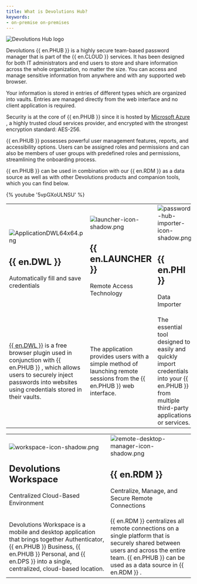 ```yaml
---
title: What is Devolutions Hub?
keywords:
- on-premise on-premises
---
```


![Devolutions Hub logo](https://webdevolutions.blob.core.windows.net/images/projects/password-hub/logos/password-hub-color-shadow.svg)

Devolutions    {{ en.PHUB }} is a highly secure team-based password manager that is part of the {{ en.CLOUD }} services. It has been designed for both  IT administrators and end users to store and share information across the whole organization, no matter the size. You can access and manage sensitive information from anywhere and with any supported web browser.  

Your information is stored in entries of different types which are organized into vaults. Entries are managed directly from the web interface and no client application is required.  

Security is at the core of {{ en.PHUB }} since it is hosted by [Microsoft Azure](/kb/password-hub/knowledge-base/hosting-region-password-hub/) , a highly trusted cloud services provider, and encrypted with the strongest encryption standard: AES-256.  

{{ en.PHUB }} possesses powerful user management features, reports, and accessibility options. Users can be assigned roles and permissions and can also be members of user groups with predefined roles and permissions, streamlining the onboarding process.  

{{ en.PHUB }} can be used in combination with our {{ en.RDM }} as a data source as well as with other Devolutions products and companion tools, which you can find below.  

{% youtube '5vpGXoULNSU' %}  

<table>
	<tr>
		<td>

![ApplicationDWL64x64.png](/img/common/ApplicationDWL64x64.png)  

## {{ en.DWL }}  

Automatically fill and save credentials 
		</td>
		<td>
![launcher-icon-shadow.png](/img/en/hub/Icons/launcher-icon-shadow.png)  

## {{ en.LAUNCHER }}  

Remote Access Technology  
		</td>
		<td>
![password-hub-importer-icon-shadow.png](/img/en/hub/Icons/password-hub-importer-icon-shadow.png)  

## {{ en.PHI }}  

Data Importer  
		</td>
	</tr>
	<tr>
		<td>
[{{ en.DWL }}](/hub/dwl/overview/) is a free browser plugin used in conjunction with  {{ en.PHUB }} , which allows users to securely inject passwords into websites using credentials stored in their vaults. 
		</td>
		<td>
The application provides users with a simple method of launching remote sessions from the {{ en.PHUB }} web interface. 
		</td>
		<td>
The essential tool designed to easily and quickly import credentials into your {{ en.PHUB }} from multiple third-party applications or services. 
		</td>
	</tr>
</table>


<table>
	<tr>
		<td>

![workspace-icon-shadow.png](/img/en/hub/Icons/workspace-icon-shadow.png)  

## Devolutions Workspace  

Centralized Cloud-Based Environment  
		</td>
		<td>
![remote-desktop-manager-icon-shadow.png](/img/en/hub/Icons/remote-desktop-manager-icon-shadow.png)  

## {{ en.RDM }}  

Centralize, Manage, and Secure Remote Connections  
		</td>
	</tr>
	<tr>
		<td>
Devolutions Workspace is a mobile and desktop application that brings together Authenticator, {{ en.PHUB }} Business, {{ en.PHUB }} Personal, and {{ en.DPS }} into a single, centralized, cloud-based location. 
		</td>
		<td>
{{ en.RDM }} centralizes all remote connections on a single platform that is securely shared between users and across the entire team. {{ en.PHUB }} can be used as a data source in {{ en.RDM }} . 
		</td>
	</tr>
</table>


